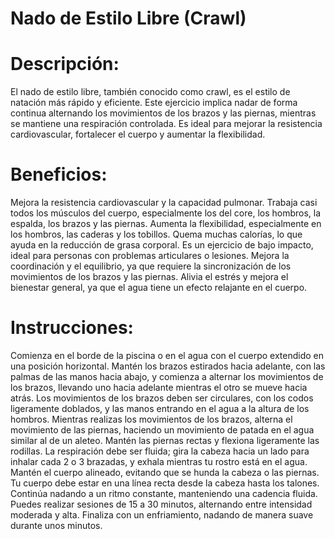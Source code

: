 # Nado de Estilo Libre (Crawl)

# Descripción:
El nado de estilo libre, también conocido como crawl, es el estilo de natación más rápido y eficiente. Este ejercicio implica nadar de forma continua alternando los movimientos de los brazos y las piernas, mientras se mantiene una respiración controlada. Es ideal para mejorar la resistencia cardiovascular, fortalecer el cuerpo y aumentar la flexibilidad.

# Beneficios:

Mejora la resistencia cardiovascular y la capacidad pulmonar.
Trabaja casi todos los músculos del cuerpo, especialmente los del core, los hombros, la espalda, los brazos y las piernas.
Aumenta la flexibilidad, especialmente en los hombros, las caderas y los tobillos.
Quema muchas calorías, lo que ayuda en la reducción de grasa corporal.
Es un ejercicio de bajo impacto, ideal para personas con problemas articulares o lesiones.
Mejora la coordinación y el equilibrio, ya que requiere la sincronización de los movimientos de los brazos y las piernas.
Alivia el estrés y mejora el bienestar general, ya que el agua tiene un efecto relajante en el cuerpo.


# Instrucciones:

Comienza en el borde de la piscina o en el agua con el cuerpo extendido en una posición horizontal.
Mantén los brazos estirados hacia adelante, con las palmas de las manos hacia abajo, y comienza a alternar los movimientos de los brazos, llevando uno hacia adelante mientras el otro se mueve hacia atrás.
Los movimientos de los brazos deben ser circulares, con los codos ligeramente doblados, y las manos entrando en el agua a la altura de los hombros.
Mientras realizas los movimientos de los brazos, alterna el movimiento de las piernas, haciendo un movimiento de patada en el agua similar al de un aleteo. Mantén las piernas rectas y flexiona ligeramente las rodillas.
La respiración debe ser fluida; gira la cabeza hacia un lado para inhalar cada 2 o 3 brazadas, y exhala mientras tu rostro está en el agua.
Mantén el cuerpo alineado, evitando que se hunda la cabeza o las piernas. Tu cuerpo debe estar en una línea recta desde la cabeza hasta los talones.
Continúa nadando a un ritmo constante, manteniendo una cadencia fluida. Puedes realizar sesiones de 15 a 30 minutos, alternando entre intensidad moderada y alta.
Finaliza con un enfriamiento, nadando de manera suave durante unos minutos.
